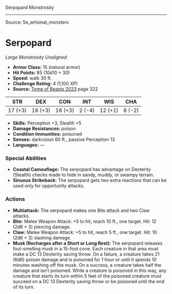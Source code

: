 <MonsterName/>Serpopard</MonsterName>
<CreatureType/>Monstrosity</CreatureType>



---

Source: 5e_artisinal_monsters

# Serpopard

*Large* *Monstrosity* *Unaligned*

- **Armor Class:** 15 (natural armor)
- **Hit Points:** 85 (10d10 + 30)
- **Speed:** walk 30 ft.
- **Challenge Rating:** 4 (1,100 XP)
- **Source:** [Tome of Beasts 2023](https://koboldpress.com/kpstore/product/tome-of-beasts-1-2023-edition/) page 322

| STR | DEX | CON | INT | WIS | CHA |
| --- | --- | --- | --- | --- | --- |
| 17 (+3) | 16 (+3) | 16 (+3) | 2 (-4) | 12 (+1) | 6 (-2) |

- **Skills:** Perception +3, Stealth +5
- **Damage Resistances:** poison
- **Condition Immunities:** poisoned
- **Senses:** darkvision 60 ft., passive Perception 13
- **Languages:** —

### Special Abilities

- **Coastal Camouflage:** The serpopard has advantage on Dexterity (Stealth) checks made to hide in sandy, muddy, or swampy terrain.
- **Sinuous Strikeback:** The serpopard gets two extra reactions that can be used only for opportunity attacks.

### Actions

- **Multiattack:** The serpopard makes one Bite attack and two Claw attacks.
- **Bite:** Melee Weapon Attack: +5 to hit, reach 10 ft., one target. Hit: 12 (2d8 + 3) piercing damage.
- **Claw:** Melee Weapon Attack: +5 to hit, reach 5 ft., one target. Hit: 10 (2d6 + 3) slashing damage.
- **Musk (Recharges after a Short or Long Rest):** The serpopard releases foul-smelling musk in a 15-foot cone. Each creature in that area must make a DC 13 Dexterity saving throw. On a failure, a creature takes 21 (6d6) poison damage and is poisoned for 1 hour or until it spends 10 minutes washing off the musk. On a success, a creature takes half the damage and isn’t poisoned. While a creature is poisoned in this way, any creature that starts its turn within 5 feet of the poisoned creature must succeed on a DC 13 Dexterity saving throw or be poisoned until the end of its turn.


